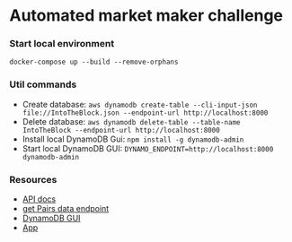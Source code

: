 # Automated market maker challenge

### Start local environment
```
docker-compose up --build --remove-orphans
```

### Util commands
- Create database: `aws dynamodb create-table --cli-input-json file://IntoTheBlock.json --endpoint-url http://localhost:8000`
- Delete database: `aws dynamodb delete-table --table-name IntoTheBlock --endpoint-url http://localhost:8000`
- Install local DynamoDB Gui: `npm install -g dynamodb-admin`
- Start local DynamoDB GUI: `DYNAMO_ENDPOINT=http://localhost:8000 dynamodb-admin`

### Resources
- [API docs](http://localhost:8080/api/pairs/docs)
- [get Pairs data endpoint](http://localhost:8080/api/pairs)
- [DynamoDB GUI](http://localhost:8001)
- [App](http://localhost:3000/)
